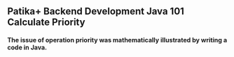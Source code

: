## Patika+ Backend Development Java 101 Calculate Priority

#### The issue of operation priority was mathematically illustrated by writing a code in Java.
